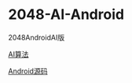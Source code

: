 2048-AI-Android
===============

2048AndroidAI版

[AI算法](https://github.com/ov3y/2048-AI)

[Android源码](http://tieba.baidu.com/p/2934504692)
